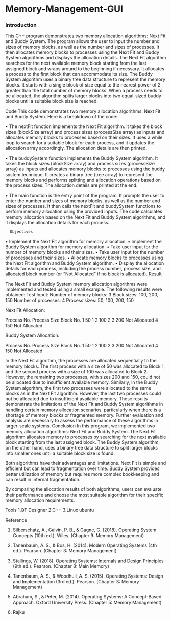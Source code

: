 # Memory-Management-GUI
### Introduction

This C++ program demonstrates two memory allocation algorithms: Next Fit and Buddy System. The program allows the user to input the number and sizes of memory blocks, as well as the number and sizes of processes. It then allocates memory blocks to processes using the Next Fit and Buddy System algorithms and displays the allocation details.
The Next Fit algorithm searches for the next available memory block starting from the last assigned block and wraps around to the beginning if necessary. It allocates a process to the first block that can accommodate its size.
The Buddy System algorithm uses a binary tree data structure to represent the memory blocks. It starts with a single block of size equal to the nearest power of 2 greater than the total number of memory blocks. When a process needs to be allocated, the algorithm splits larger blocks into two equal-sized buddy blocks until a suitable block size is reached.

Code
This code demonstrates two memory allocation algorithms: Next Fit and Buddy System. Here is a breakdown of the code:

•	The nextFit function implements the Next Fit algorithm. It takes the block sizes (blockSize array) and process sizes (processSize array) as inputs and allocates memory blocks to processes based on their sizes. It uses a while loop to search for a suitable block for each process, and it updates the allocation array accordingly. The allocation details are then printed.

•	The buddySystem function implements the Buddy System algorithm. It takes the block sizes (blockSize array) and process sizes (processSize array) as inputs and allocates memory blocks to processes using the buddy system technique. It creates a binary tree (tree array) to represent the memory blocks and performs splitting and allocation operations based on the process sizes. The allocation details are printed at the end.

•	The main function is the entry point of the program. It prompts the user to enter the number and sizes of memory blocks, as well as the number and sizes of processes. It then calls the nextFit and buddySystem functions to perform memory allocation using the provided inputs.
The code calculates memory allocation based on the Next Fit and Buddy System algorithms, and it displays the allocation details for each process.
 
      Objectives
•	Implement the Next Fit algorithm for memory allocation.
•	Implement the Buddy System algorithm for memory allocation.
•	Take user input for the number of memory blocks and their sizes.
•	Take user input for the number of processes and their sizes.
•	Allocate memory blocks to processes using the Next Fit algorithm and Buddy System algorithm.
•	Display the allocation details for each process, including the process number, process size, and allocated block number (or "Not Allocated" if no block is allocated).
Result

The Next Fit and Buddy System memory allocation algorithms were implemented and tested using a small example. The following results were obtained:
Test Input:
Number of memory blocks: 3
Block sizes: 100, 200, 150
Number of processes: 4
Process sizes: 50, 100, 200, 150

Next Fit Allocation:

Process No. Process Size Block No.
1 50 1
2 100 2
3 200 Not Allocated
4 150 Not Allocated

Buddy System Allocation:

Process No. Process Size Block No.
1 50 1
2 100 2
3 200 Not Allocated
4 150 Not Allocated

In the Next Fit algorithm, the processes are allocated sequentially to the memory blocks. The first process with a size of 50 was allocated to Block 1, and the second process with a size of 100 was allocated to Block 2. However, the remaining two processes, with sizes 200 and 150, could not be allocated due to insufficient available memory.
Similarly, in the Buddy System algorithm, the first two processes were allocated to the same blocks as in the Next Fit algorithm. However, the last two processes could not be allocated due to insufficient available memory.
These results demonstrate the limitations of the Next Fit and Buddy System algorithms in handling certain memory allocation scenarios, particularly when there is a shortage of memory blocks or fragmented memory. Further evaluation and analysis are necessary to assess the performance of these algorithms in larger-scale systems.
Conclusion
In this program, we implemented two memory allocation algorithms: Next Fit and Buddy System. The Next Fit algorithm allocates memory to processes by searching for the next available block starting from the last assigned block. The Buddy System algorithm, on the other hand, uses a binary tree data structure to split larger blocks into smaller ones until a suitable block size is found.

Both algorithms have their advantages and limitations. Next Fit is simple and efficient but can lead to fragmentation over time. Buddy System provides better utilization of memory but requires more complex bookkeeping and can result in internal fragmentation.

By comparing the allocation results of both algorithms, users can evaluate their performance and choose the most suitable algorithm for their specific memory allocation requirements.
   
 





Tools
 1.QT Designer
2.C++
3.Linux ubuntu

Reference
1.	Silberschatz, A., Galvin, P. B., & Gagne, G. (2018). Operating System Concepts (10th ed.). Wiley. (Chapter 9: Memory Management)

2.	Tanenbaum, A. S., & Bos, H. (2014). Modern Operating Systems (4th ed.). Pearson. (Chapter 3: Memory Management)

3.	Stallings, W. (2018). Operating Systems: Internals and Design Principles (9th ed.). Pearson. (Chapter 8: Main Memory)

4.	Tanenbaum, A. S., & Woodhull, A. S. (2015). Operating Systems: Design and Implementation (3rd ed.). Pearson. (Chapter 3: Memory Management)

5.	Abraham, S., & Peter, M. (2014). Operating Systems: A Concept-Based Approach. Oxford University Press. (Chapter 5: Memory Management)

6.	Rajku
